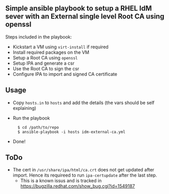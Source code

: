 ## Simple ansible playbook to setup a RHEL IdM sever with an External single level Root CA using openssl

Steps included in the playbook:

* Kickstart a VM using `virt-install` if required
* Install required packages on the VM
* Setup a Root CA using `openssl`
* Setup IPA and generate a csr
* Use the Root CA to sign the csr
* Configure IPA to import and signed CA certificate

## Usage

* Copy `hosts.in` to `hosts` and add the details (the vars should be self explaining)
* Run the playbook

        $ cd /path/to/repo
        $ ansible-playbook -i hosts idm-external-ca.yml

* Done!


## ToDo

* The cert in `/usr/share/ipa/html/ca.crt` does not get updated after import. Hence its requireed to run `ipa-certupdate` after the last step.
    * This is a known issus and is tracked in <https://bugzilla.redhat.com/show_bug.cgi?id=1549187>
